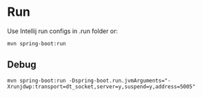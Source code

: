 # Run

Use Intellij run configs in .run folder or:

```maven
mvn spring-boot:run
```

## Debug

```maven
mvn spring-boot:run -Dspring-boot.run.jvmArguments="-Xrunjdwp:transport=dt_socket,server=y,suspend=y,address=5005"
```